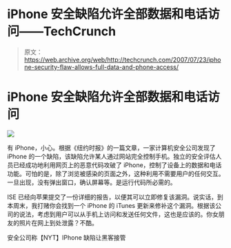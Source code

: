 # iPhone 安全缺陷允许全部数据和电话访问——TechCrunch

> 原文：<https://web.archive.org/web/http://techcrunch.com/2007/07/23/iphone-security-flaw-allows-full-data-and-phone-access/>

# iPhone 安全缺陷允许全部数据和电话访问

![](img/18ab97a70d4b27b5c2e18f46aedb26bc.png)

有 iPhone，小心。根据《纽约时报》的一篇文章，一家计算机安全公司发现了 iPhone 的一个缺陷，该缺陷允许某人通过网站完全控制手机。独立的安全评估人员已经成功地利用网页上的恶意代码攻破了 iPhone，控制了设备上的数据和电话功能。可怕的是，除了浏览被感染的页面之外，这种利用不需要用户的任何交互。一旦出现，没有弹出窗口，确认屏幕等。是运行代码所必需的。

ISE 已经向苹果提交了一份详细的报告，以便其可以立即修复该漏洞。说实话，到本周末，我打赌你会找到一个 iPhone 的 iTunes 更新来修补这个漏洞。根据该公司的说法，考虑到用户可以从手机上访问和发送任何文件，这也是应该的。你女朋友的照片在网上到处泄露？不酷。

安全公司称【NYT】IPhone 缺陷让黑客接管
